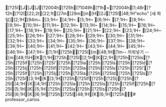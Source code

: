 [?25l[J[J[J[?2004h[?25h[?1049h[?1h=[?2004h[1;48r[?12h[?12l[22;2t[22;1t[27m[29m[m[H[2J[?25l[48;1H"echo" [새 파일][2;1H[94m~                                                                                                                                                                                 [3;1H~                                                                                                                                                                                 [4;1H~                                                                                                                                                                                 [5;1H~                                                                                                                                                                                 [6;1H~                                                                                                                                                                                 [7;1H~                                                                                                                                                                                 [8;1H~                                                                                                                                                                                 [9;1H~                                                                                                                                                                                 [10;1H~                                                                                                                                                                                 [11;1H~                                                                                                                                                                                 [12;1H~                                                                                                                                                                                 [13;1H~                                                                                                                                                                                 [14;1H~                                                                                                                                                                                 [15;1H~                                                                                                                                                                                 [16;1H~                                                                                                                                                                                 [17;1H~                                                                                                                                                                                 [18;1H~                                                                                                                                                                                 [19;1H~                                                                                                                                                                                 [20;1H~                                                                                                                                                                                 [21;1H~                                                                                                                                                                                 [22;1H~                                                                                                                                                                                 [23;1H~                                                                                                                                                                                 [24;1H~                                                                                                                                                                                 [25;1H~                                                                                                                                                                                 [26;1H~                                                                                                                                                                                 [27;1H~                                                                                                                                                                                 [28;1H~                                                                                                                                                                                 [29;1H~                                                                                                                                                                                 [30;1H~                                                                                                                                                                                 [31;1H~                                                                                                                                                                                 [32;1H~                                                                                                                                                                                 [33;1H~                                                                                                                                                                                 [34;1H~                                                                                                                                                                                 [35;1H~                                                                                                                                                                                 [36;1H~                                                                                                                                                                                 [37;1H~                                                                                                                                                                                 [38;1H~                                                                                                                                                                                 [39;1H~                                                                                                                                                                                 [40;1H~                                                                                                                                                                                 [41;1H~                                                                                                                                                                                 [42;1H~                                                                                                                                                                                 [43;1H~                                                                                                                                                                                 [44;1H~                                                                                                                                                                                 [45;1H~                                                                                                                                                                                 [46;1H~                                                                                                                                                                                 [47;1H~                                                                                                                                                                                 [1;1H[?25h[?25l[m[48;1H[1m-- 끼워넣기 -- [m[48;15H[K[1;1H[?25h[?25l[2;1H[K[2;1H[?25h[?25ls[?25h[?25lf[?25h[?25l'[?25h[?25la[?25h[?25ls[?25h[?25ld[?25h[?25lj[?25h[?25lf[?25h[?25la[?25h[?25ls[?25h[?25l'[?25h[?25lf[?25h[?25lj[?25h[?25la[?25h[?25ld[?25h[?25ls[?25h[?25l[3;1H[K[3;1H[?25h[?25lf[?25h[?25lj[?25h[?25l[4;1H[K[4;1H[?25h[?25la[?25h[?25ls[?25h[?25lf[?25h[?25l[5;1H[K[5;1H[?25h[?25la[?25h[?25ls[?25h[?25l[6;1H[K[6;1H[?25h[?25l[48;1H[K[6;1H[?25h# professor_carlos
